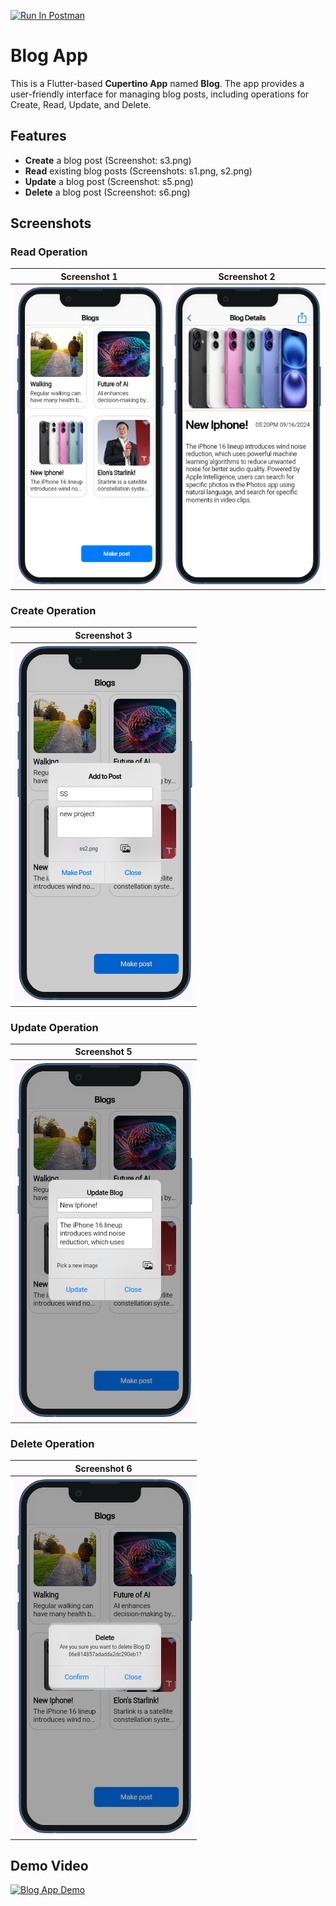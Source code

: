 
[<img src="https://run.pstmn.io/button.svg" alt="Run In Postman" style="width: 128px; height: 32px;">](https://god.gw.postman.com/run-collection/38050242-c0ec2cfc-a181-437a-a6b9-84d26aa991e6?action=collection%2Ffork&source=rip_markdown&collection-url=entityId%3D38050242-c0ec2cfc-a181-437a-a6b9-84d26aa991e6%26entityType%3Dcollection%26workspaceId%3D491054b4-8867-4375-b568-d295e9a4e1b0)


# Blog App

This is a Flutter-based **Cupertino App** named **Blog**. The app provides a user-friendly interface for managing blog posts, including operations for Create, Read, Update, and Delete.

## Features
- **Create** a blog post (Screenshot: s3.png)
- **Read** existing blog posts (Screenshots: s1.png, s2.png)
- **Update** a blog post (Screenshot: s5.png)
- **Delete** a blog post (Screenshot: s6.png)

## Screenshots

### Read Operation
| Screenshot 1 | Screenshot 2 |
| ------------ | ------------ |
| ![s1](SS/s1.png) | ![s2](SS/s2.png) |

### Create Operation
| Screenshot 3 |
| ------------ |
| ![s3](SS/s3.png) |

### Update Operation
| Screenshot 5 |
| ------------ |
| ![s5](SS/s5.png) |

### Delete Operation
| Screenshot 6 |
| ------------ |
| ![s6](SS/s6.png) |


## Demo Video

[![Blog App Demo](https://img.youtube.com/vi/WUBMcHZ4rFQ/maxresdefault.jpg)](https://www.youtube.com/watch?v=youWUBMcHZ4rFQ)
